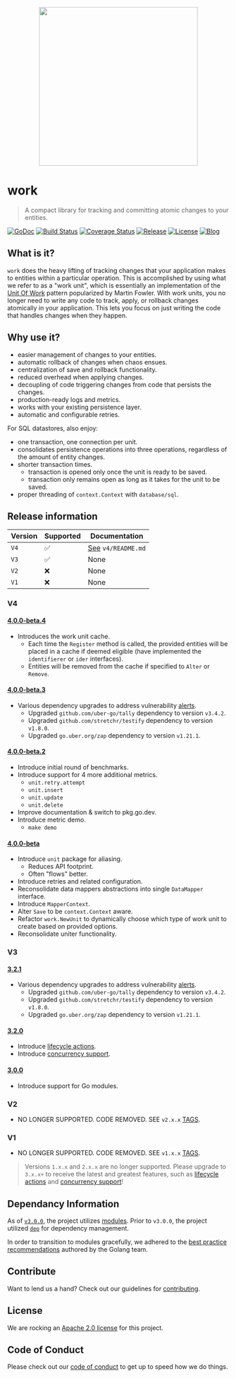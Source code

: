 <p align="center"><img src="https://user-images.githubusercontent.com/5921929/73911149-1dad9280-4866-11ea-8818-fed1cd49e8b1.png" width="360"></p>

# work
> A compact library for tracking and committing atomic changes to your entities.

[![GoDoc][doc-img]][doc] [![Build Status][ci-img]][ci]
[![Coverage Status][coverage-img]][coverage] [![Release][release-img]][release]
[![License][license-img]][license] [![Blog][blog-img]][blog]

## What is it?

`work` does the heavy lifting of tracking changes that your application makes
to entities within a particular operation. This is accomplished by using what we
refer to as a "work unit", which is essentially an implementation of the
[Unit Of Work][uow] pattern popularized by Martin Fowler. With work units,
you no longer need to write any code to track, apply, or rollback changes
atomically in your application. This lets you focus on just writing the code
that handles changes when they happen.

## Why use it?

- easier management of changes to your entities.
- automatic rollback of changes when chaos ensues.
- centralization of save and rollback functionality.
- reduced overhead when applying changes.
- decoupling of code triggering changes from code that persists the changes.
- production-ready logs and metrics.
- works with your existing persistence layer.
- automatic and configurable retries.

For SQL datastores, also enjoy:

- one transaction, one connection per unit.
- consolidates persistence operations into three operations, regardless of
  the amount of entity changes.
- shorter transaction times.
  - transaction is opened only once the unit is ready to be saved.
  - transaction only remains open as long as it takes for the unit to be saved.
- proper threading of `context.Context` with `database/sql`.

## Release information

| Version | Supported | Documentation                 |
|---------|-----------|-------------------------------|
| `V4`    |  ✅       | [See][v4-docs] `v4/README.md` |
| `V3`    |  ✅       | None                          |
| `V2`    |  ❌       | None                          |
| `V1`    |  ❌       | None                          |

### V4

#### [4.0.0-beta.4][v4.0.0-beta.4]

- Introduces the work unit cache.
  - Each time the `Register` method is called, the provided entities will be placed in a cache if deemed eligible (have implemented the `identifierer` or `ider` interfaces).
  - Entities will be removed from the cache if specified to `Alter` or `Remove`.

#### [4.0.0-beta.3][v4.0.0-beta.3]

- Various dependency upgrades to address vulnerability [alerts][dependabot-alerts].
	- Upgraded `github.com/uber-go/tally` dependency to version `v3.4.2`.
	- Upgraded `github.com/stretchr/testify` dependency to version `v1.8.0`.
	- Upgraded `go.uber.org/zap` dependency to version `v1.21.1`.

#### [4.0.0-beta.2][v4.0.0-beta.2]

- Introduce initial round of benchmarks.
- Introduce support for 4 more additional metrics.
  - `unit.retry.attempt`
  - `unit.insert`
  - `unit.update`
  - `unit.delete`
- Improve documentation & switch to pkg.go.dev.
- Introduce metric demo.
  - `make demo`

#### [4.0.0-beta][v4.0.0-beta]

- Introduce `unit` package for aliasing.
  - Reduces API footprint.
  - Often "flows" better.
- Introduce retries and related configuration.
- Reconsolidate data mappers abstractions into single `DataMapper` interface.
- Introduce `MapperContext`.
- Alter `Save` to be `context.Context` aware.
- Refactor `work.NewUnit` to dynamically choose which type of work unit to
  create based on provided options.
- Reconsolidate uniter functionality.

### V3

#### [3.2.1][v3.2.1]

- Various dependency upgrades to address vulnerability [alerts][dependabot-alerts].
	- Upgraded `github.com/uber-go/tally` dependency to version `v3.4.2`.
	- Upgraded `github.com/stretchr/testify` dependency to version `v1.8.0`.
	- Upgraded `go.uber.org/zap` dependency to version `v1.21.1`.

#### [3.2.0][v3.2.0]

- Introduce [lifecycle actions][actions-pr].
- Introduce [concurrency support][concurrency-pr].

#### [3.0.0][v3.0.0]

- Introduce support for Go modules.

### V2

- NO LONGER SUPPORTED. CODE REMOVED. SEE `v2.x.x` [TAGS][tags].

### V1

- NO LONGER SUPPORTED. CODE REMOVED. SEE `v1.x.x` [TAGS][tags].

> Versions `1.x.x` and `2.x.x` are no longer supported. Please upgrade to
`3.x.x+` to receive the latest and greatest features, such as
[lifecycle actions][actions-pr] and [concurrency support][concurrency-pr]!

## Dependancy Information

As of [`v3.0.0`][modules-release], the project utilizes [modules][modules-doc].
Prior to `v3.0.0`, the project utilized [`dep`][dep] for dependency management.

In order to transition to modules gracefully, we adhered to the
[best practice recommendations][modules-wiki] authored by the Golang team.

## Contribute

Want to lend us a hand? Check out our guidelines for
[contributing][contributing].

## License

We are rocking an [Apache 2.0 license][apache-license] for this project.

## Code of Conduct

Please check out our [code of conduct][code-of-conduct] to get up to speed
how we do things.

[uow]: https://martinfowler.com/eaaCatalog/unitOfWork.html
[modules-doc]: https://golang.org/doc/go1.11#modules
[modules-wiki]: https://github.com/golang/go/wiki/Modules#releasing-modules-v2-or-higher
[modules-release]: https://github.com/freerware/work/releases/tag/v3.0.0
[dep]: https://golang.github.io/dep/
[contributing]: https://github.com/freerware/work/blob/master/CONTRIBUTING.md
[apache-license]: https://github.com/freerware/work/blob/master/LICENSE.txt
[code-of-conduct]: https://github.com/freerware/work/blob/master/CODE_OF_CONDUCT.md
[concurrency-pr]: https://github.com/freerware/work/pull/35
[actions-pr]: https://github.com/freerware/work/pull/30
[doc-img]: https://pkg.go.dev/badge/github.com/freerware/work/v4.svg
[doc]: https://pkg.go.dev/github.com/freerware/work/v4
[ci-img]: https://github.com/freerware/work/actions/workflows/ci.yaml/badge.svg?branch=master
[ci]: https://github.com/freerware/work/actions/workflows/ci.yaml
[coverage-img]: https://codecov.io/gh/freerware/work/branch/master/graph/badge.svg?token=W5YH9TPP3C
[coverage]: https://codecov.io/gh/freerware/work
[license]: https://opensource.org/licenses/Apache-2.0
[license-img]: https://img.shields.io/badge/License-Apache%202.0-blue.svg
[release]: https://github.com/freerware/work/releases
[release-img]: https://img.shields.io/github/tag/freerware/work.svg?label=version
[blog]: https://medium.com/@freerjm/work-units-ec2da48cf574
[blog-img]: https://img.shields.io/badge/blog-medium-lightgrey
[v4-docs]: https://github.com/freerware/work/blob/master/v4/README.md
[v3.2.0]: https://github.com/freerware/work/releases/tag/v3.2.0
[v3.2.1]: https://github.com/freerware/work/releases/tag/v3.2.1
[v3.0.0]: https://github.com/freerware/work/releases/tag/v3.0.0
[v4.0.0-beta]: https://github.com/freerware/work/releases/tag/v4.0.0-beta
[v4.0.0-beta.2]: https://github.com/freerware/work/releases/tag/v4.0.0-beta.2
[v4.0.0-beta.3]: https://github.com/freerware/work/releases/tag/v4.0.0-beta.3
[v4.0.0-beta.4]: https://github.com/freerware/work/releases/tag/v4.0.0-beta.4
[tags]: https://github.com/freerware/work/tags
[dependabot-alerts]: https://github.com/freerware/work/security/dependabot?q=is%3Aclosed
